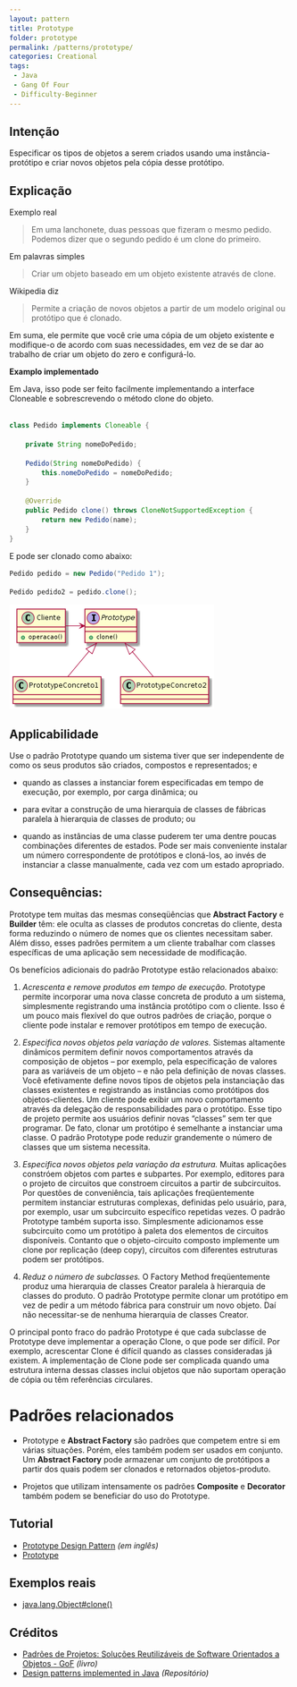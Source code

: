 ```yaml
---
layout: pattern
title: Prototype
folder: prototype
permalink: /patterns/prototype/
categories: Creational
tags:
 - Java
 - Gang Of Four
 - Difficulty-Beginner
---
```


## Intenção
Especificar os tipos de objetos a serem criados usando uma instância-protótipo e criar novos objetos pela cópia desse protótipo.

## Explicação

Exemplo real

> Em uma lanchonete, duas pessoas que fizeram o mesmo pedido. Podemos dizer que o segundo pedido é um clone do primeiro.

Em palavras simples

> Criar um objeto baseado em um objeto existente através de clone.

Wikipedia diz

> Permite a criação de novos objetos a partir de um modelo original ou protótipo que é clonado.

Em suma, ele permite que você crie uma cópia de um objeto existente e modifique-o de acordo com suas necessidades, em vez de se dar ao trabalho de criar um objeto do zero e configurá-lo.

**Examplo implementado**

Em Java, isso pode ser feito facilmente implementando a interface Cloneable e sobrescrevendo o método clone do objeto.

```java

class Pedido implements Cloneable {
	
	private String nomeDoPedido;
	
	Pedido(String nomeDoPedido) {
		this.nomeDoPedido = nomeDoPedido;
	}
	
	@Override
    public Pedido clone() throws CloneNotSupportedException {
        return new Pedido(name);
    }
}

```

E pode ser clonado como abaixo:

```java
Pedido pedido = new Pedido("Pedido 1");

Pedido pedido2 = pedido.clone();
```

![alt text](./assets/diagrama-prototype.png "Diagrama do Prototype")

## Applicabilidade

Use o padrão Prototype quando um sistema tiver que ser independente de como os seus
produtos são criados, compostos e representados; e

* quando as classes a instanciar forem especificadas em tempo de execução, por exemplo, por carga dinâmica; ou

* para evitar a construção de uma hierarquia de classes de fábricas paralela à hierarquia de classes de produto; ou

* quando as instâncias de uma classe puderem ter uma dentre poucas combinações diferentes de estados. Pode ser mais conveniente instalar um número correspondente de protótipos e cloná-los, ao invés de instanciar a classe manualmente, cada vez com um estado apropriado.

## Consequências:

Prototype tem muitas das mesmas conseqüências que **Abstract Factory** e **Builder** têm: ele oculta as classes de produtos concretas do cliente, desta forma
reduzindo o número de nomes que os clientes necessitam saber. Além disso, esses
padrões permitem a um cliente trabalhar com classes específicas de uma aplicação sem
necessidade de modificação.

Os benefícios adicionais do padrão Prototype estão relacionados abaixo:

1. _Acrescenta e remove produtos em tempo de execução._ Prototype permite incorporar uma nova classe concreta de produto a um sistema, simplesmente registrando uma instância protótipo com o cliente. Isso é um pouco mais flexível do que outros padrões de criação, porque o cliente pode instalar e remover protótipos em tempo de execução.

2. _Especifica novos objetos pela variação de valores._ Sistemas altamente dinâmicos permitem definir novos comportamentos através da composição de objetos – por exemplo, pela especificação de valores para as variáveis de um objeto – e não pela definição de novas classes. Você efetivamente define novos tipos de objetos pela instanciação das classes existentes e registrando as instâncias como protótipos dos objetos-clientes. Um cliente pode exibir um novo comportamento através da delegação de responsabilidades para o protótipo. Esse tipo de projeto permite aos usuários definir novas “classes” sem ter que programar. De fato, clonar um protótipo é semelhante a instanciar uma classe. O padrão Prototype pode reduzir grandemente o número de classes que um sistema necessita.

3. _Especifica novos objetos pela variação da estrutura._ Muitas aplicações constróem objetos com partes e subpartes. Por exemplo, editores para o projeto de circuitos que constroem circuitos a partir de subcircuitos. Por questões de conveniência, tais aplicações freqüentemente permitem instanciar estruturas complexas, definidas pelo usuário, para, por exemplo, usar um subcircuito específico repetidas vezes. O padrão Prototype também suporta isso. Simplesmente adicionamos esse subcircuito como um protótipo à paleta dos elementos de circuitos disponíveis. Contanto que o objeto-circuito composto implemente um clone por replicação (deep copy), circuitos com diferentes estruturas podem ser protótipos.

4. _Reduz o número de subclasses._ O Factory Method freqüentemente produz uma hierarquia de classes Creator paralela à hierarquia de classes do produto. O padrão Prototype permite clonar um protótipo em vez de pedir a um método fábrica para construir um novo objeto. Daí não necessitar-se de nenhuma hierarquia de classes Creator. 

O principal ponto fraco do padrão Prototype é que cada subclasse de Prototype deve implementar a operação Clone, o que pode ser difícil. Por exemplo, acrescentar Clone é difícil quando as classes consideradas já existem. A implementação de Clone pode ser complicada quando uma estrutura interna dessas classes inclui objetos que não suportam operação de cópia ou têm referências circulares.

# Padrões relacionados

- Prototype e **Abstract Factory** são padrões que competem entre si em várias situações. Porém, eles também podem ser usados em conjunto. Um **Abstract Factory** pode armazenar um conjunto de protótipos a partir dos quais podem ser clonados e retornados objetos-produto.

- Projetos que utilizam intensamente os padrões **Composite** e **Decorator** também podem se beneficiar do uso do Prototype.

## Tutorial
* [Prototype Design Pattern](https://sourcemaking.com/design_patterns/prototype) _(em inglês)_
* [Prototype](https://brizeno.wordpress.com/category/padroes-de-projeto/prototype/)

## Exemplos reais

* [java.lang.Object#clone()](http://docs.oracle.com/javase/8/docs/api/java/lang/Object.html#clone%28%29)

## Créditos

* [Padrões de Projetos: Soluções Reutilizáveis de Software Orientados a Objetos - GoF](https://www.amazon.com.br/Padr%C3%B5es-Projetos-Solu%C3%A7%C3%B5es-Reutiliz%C3%A1veis-Orientados/dp/8573076100?tag=goog0ef-20&smid=A1ZZFT5FULY4LN&ascsubtag=go_729680143_34002717090_172477348789_pla-386979319859_c_) _(livro)_
* [Design patterns implemented in Java](https://github.com/iluwatar/java-design-patterns/tree/master/prototype) _(Repositório)_